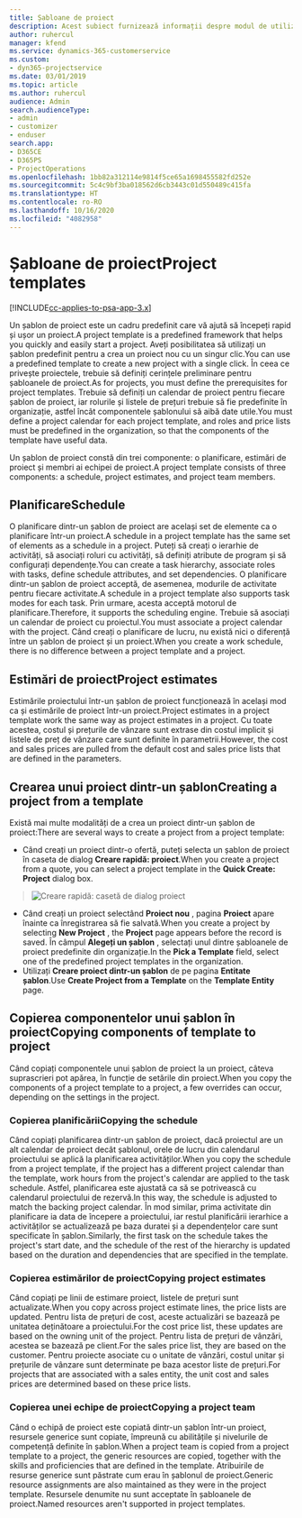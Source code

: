```yaml
---
title: Șabloane de proiect
description: Acest subiect furnizează informații despre modul de utilizare a șabloanelor de proiect pentru configurarea rapidă a proiectului.
author: ruhercul
manager: kfend
ms.service: dynamics-365-customerservice
ms.custom:
- dyn365-projectservice
ms.date: 03/01/2019
ms.topic: article
ms.author: ruhercul
audience: Admin
search.audienceType:
- admin
- customizer
- enduser
search.app:
- D365CE
- D365PS
- ProjectOperations
ms.openlocfilehash: 1bb82a312114e9814f5ce65a1698455582fd252e
ms.sourcegitcommit: 5c4c9bf3ba018562d6cb3443c01d550489c415fa
ms.translationtype: HT
ms.contentlocale: ro-RO
ms.lasthandoff: 10/16/2020
ms.locfileid: "4082958"
---
```

# <a name="project-templates"></a><span data-ttu-id="3c9bf-103">Șabloane de proiect</span><span class="sxs-lookup"><span data-stu-id="3c9bf-103">Project templates</span></span> 

[!INCLUDE[cc-applies-to-psa-app-3.x](../includes/cc-applies-to-psa-app-3x.md)]

<span data-ttu-id="3c9bf-104">Un șablon de proiect este un cadru predefinit care vă ajută să începeți rapid și ușor un proiect.</span><span class="sxs-lookup"><span data-stu-id="3c9bf-104">A project template is a predefined framework that helps you quickly and easily start a project.</span></span> <span data-ttu-id="3c9bf-105">Aveți posibilitatea să utilizați un șablon predefinit pentru a crea un proiect nou cu un singur clic.</span><span class="sxs-lookup"><span data-stu-id="3c9bf-105">You can use a predefined template to create a new project with a single click.</span></span> <span data-ttu-id="3c9bf-106">În ceea ce privește proiectele, trebuie să definiți cerințele preliminare pentru șabloanele de proiect.</span><span class="sxs-lookup"><span data-stu-id="3c9bf-106">As for projects, you must define the prerequisites for project templates.</span></span> <span data-ttu-id="3c9bf-107">Trebuie să definiți un calendar de proiect pentru fiecare șablon de proiect, iar rolurile și listele de prețuri trebuie să fie predefinite în organizație, astfel încât componentele șablonului să aibă date utile.</span><span class="sxs-lookup"><span data-stu-id="3c9bf-107">You must define a project calendar for each project template, and roles and price lists must be predefined in the organization, so that the components of the template have useful data.</span></span>

<span data-ttu-id="3c9bf-108">Un șablon de proiect constă din trei componente: o planificare, estimări de proiect și membri ai echipei de proiect.</span><span class="sxs-lookup"><span data-stu-id="3c9bf-108">A project template consists of three components: a schedule, project estimates, and project team members.</span></span>

## <a name="schedule"></a><span data-ttu-id="3c9bf-109">Planificare</span><span class="sxs-lookup"><span data-stu-id="3c9bf-109">Schedule</span></span>

<span data-ttu-id="3c9bf-110">O planificare dintr-un șablon de proiect are același set de elemente ca o planificare într-un proiect.</span><span class="sxs-lookup"><span data-stu-id="3c9bf-110">A schedule in a project template has the same set of elements as a schedule in a project.</span></span> <span data-ttu-id="3c9bf-111">Puteți să creați o ierarhie de activități, să asociați roluri cu activități, să definiți atribute de program și să configurați dependențe.</span><span class="sxs-lookup"><span data-stu-id="3c9bf-111">You can create a task hierarchy, associate roles with tasks, define schedule attributes, and set dependencies.</span></span> <span data-ttu-id="3c9bf-112">O planificare dintr-un șablon de proiect acceptă, de asemenea, modurile de activitate pentru fiecare activitate.</span><span class="sxs-lookup"><span data-stu-id="3c9bf-112">A schedule in a project template also supports task modes for each task.</span></span> <span data-ttu-id="3c9bf-113">Prin urmare, acesta acceptă motorul de planificare.</span><span class="sxs-lookup"><span data-stu-id="3c9bf-113">Therefore, it supports the scheduling engine.</span></span> <span data-ttu-id="3c9bf-114">Trebuie să asociați un calendar de proiect cu proiectul.</span><span class="sxs-lookup"><span data-stu-id="3c9bf-114">You must associate a project calendar with the project.</span></span> <span data-ttu-id="3c9bf-115">Când creați o planificare de lucru, nu există nici o diferență între un șablon de proiect și un proiect.</span><span class="sxs-lookup"><span data-stu-id="3c9bf-115">When you create a work schedule, there is no difference between a project template and a project.</span></span>

## <a name="project-estimates"></a><span data-ttu-id="3c9bf-116">Estimări de proiect</span><span class="sxs-lookup"><span data-stu-id="3c9bf-116">Project estimates</span></span>

<span data-ttu-id="3c9bf-117">Estimările proiectului într-un șablon de proiect funcționează în același mod ca și estimările de proiect într-un proiect.</span><span class="sxs-lookup"><span data-stu-id="3c9bf-117">Project estimates in a project template work the same way as project estimates in a project.</span></span> <span data-ttu-id="3c9bf-118">Cu toate acestea, costul și prețurile de vânzare sunt extrase din costul implicit și listele de preț de vânzare care sunt definite în parametrii.</span><span class="sxs-lookup"><span data-stu-id="3c9bf-118">However, the cost and sales prices are pulled from the default cost and sales price lists that are defined in the parameters.</span></span>

## <a name="creating-a-project-from-a-template"></a><span data-ttu-id="3c9bf-119">Crearea unui proiect dintr-un șablon</span><span class="sxs-lookup"><span data-stu-id="3c9bf-119">Creating a project from a template</span></span>
 
<span data-ttu-id="3c9bf-120">Există mai multe modalități de a crea un proiect dintr-un șablon de proiect:</span><span class="sxs-lookup"><span data-stu-id="3c9bf-120">There are several ways to create a project from a project template:</span></span>

- <span data-ttu-id="3c9bf-121">Când creați un proiect dintr-o ofertă, puteți selecta un șablon de proiect în caseta de dialog **Creare rapidă: proiect**.</span><span class="sxs-lookup"><span data-stu-id="3c9bf-121">When you create a project from a quote, you can select a project template in the **Quick Create: Project** dialog box.</span></span>

> ![Creare rapidă: casetă de dialog proiect](media/project-11.png)

- <span data-ttu-id="3c9bf-123">Când creați un proiect selectând **Proiect nou** , pagina **Proiect** apare înainte ca înregistrarea să fie salvată.</span><span class="sxs-lookup"><span data-stu-id="3c9bf-123">When you create a project by selecting **New Project** , the **Project** page appears before the record is saved.</span></span> <span data-ttu-id="3c9bf-124">În câmpul **Alegeți un șablon** , selectați unul dintre șabloanele de proiect predefinite din organizație.</span><span class="sxs-lookup"><span data-stu-id="3c9bf-124">In the **Pick a Template** field, select one of the predefined project templates in the organization.</span></span>
- <span data-ttu-id="3c9bf-125">Utilizați **Creare proiect dintr-un șablon** de pe pagina **Entitate șablon**.</span><span class="sxs-lookup"><span data-stu-id="3c9bf-125">Use **Create Project from a Template** on the **Template Entity** page.</span></span>

## <a name="copying-components-of-template-to-project"></a><span data-ttu-id="3c9bf-126">Copierea componentelor unui șablon în proiect</span><span class="sxs-lookup"><span data-stu-id="3c9bf-126">Copying components of template to project</span></span>

<span data-ttu-id="3c9bf-127">Când copiați componentele unui șablon de proiect la un proiect, câteva suprascrieri pot apărea, în funcție de setările din proiect.</span><span class="sxs-lookup"><span data-stu-id="3c9bf-127">When you copy the components of a project template to a project, a few overrides can occur, depending on the settings in the project.</span></span>

### <a name="copying-the-schedule"></a><span data-ttu-id="3c9bf-128">Copierea planificării</span><span class="sxs-lookup"><span data-stu-id="3c9bf-128">Copying the schedule</span></span>

<span data-ttu-id="3c9bf-129">Când copiați planificarea dintr-un șablon de proiect, dacă proiectul are un alt calendar de proiect decât șablonul, orele de lucru din calendarul proiectului se aplică la planificarea activităților.</span><span class="sxs-lookup"><span data-stu-id="3c9bf-129">When you copy the schedule from a project template, if the project has a different project calendar than the template, work hours from the project's calendar are applied to the task schedule.</span></span> <span data-ttu-id="3c9bf-130">Astfel, planificarea este ajustată ca să se potrivească cu calendarul proiectului de rezervă.</span><span class="sxs-lookup"><span data-stu-id="3c9bf-130">In this way, the schedule is adjusted to match the backing project calendar.</span></span> <span data-ttu-id="3c9bf-131">În mod similar, prima activitate din planificare ia data de începere a proiectului, iar restul planificării ierarhice a activităților se actualizează pe baza duratei și a dependențelor care sunt specificate în șablon.</span><span class="sxs-lookup"><span data-stu-id="3c9bf-131">Similarly, the first task on the schedule takes the project's start date, and the schedule of the rest of the hierarchy is updated based on the duration and dependencies that are specified in the template.</span></span> 

### <a name="copying-project-estimates"></a><span data-ttu-id="3c9bf-132">Copierea estimărilor de proiect</span><span class="sxs-lookup"><span data-stu-id="3c9bf-132">Copying project estimates</span></span> 

<span data-ttu-id="3c9bf-133">Când copiați pe linii de estimare proiect, listele de prețuri sunt actualizate.</span><span class="sxs-lookup"><span data-stu-id="3c9bf-133">When you copy across project estimate lines, the price lists are updated.</span></span> <span data-ttu-id="3c9bf-134">Pentru lista de prețuri de cost, aceste actualizări se bazează pe unitatea deținătoare a proiectului.</span><span class="sxs-lookup"><span data-stu-id="3c9bf-134">For the cost price list, these updates are based on the owning unit of the project.</span></span> <span data-ttu-id="3c9bf-135">Pentru lista de prețuri de vânzări, acestea se bazează pe client.</span><span class="sxs-lookup"><span data-stu-id="3c9bf-135">For the sales price list, they are based on the customer.</span></span> <span data-ttu-id="3c9bf-136">Pentru proiecte asociate cu o unitate de vânzări, costul unitar și prețurile de vânzare sunt determinate pe baza acestor liste de prețuri.</span><span class="sxs-lookup"><span data-stu-id="3c9bf-136">For projects that are associated with a sales entity, the unit cost and sales prices are determined based on these price lists.</span></span>

### <a name="copying-a-project-team"></a><span data-ttu-id="3c9bf-137">Copierea unei echipe de proiect</span><span class="sxs-lookup"><span data-stu-id="3c9bf-137">Copying a project team</span></span>

<span data-ttu-id="3c9bf-138">Când o echipă de proiect este copiată dintr-un șablon într-un proiect, resursele generice sunt copiate, împreună cu abilitățile și nivelurile de competență definite în șablon.</span><span class="sxs-lookup"><span data-stu-id="3c9bf-138">When a project team is copied from a project template to a project, the generic resources are copied, together with the skills and proficiencies that are defined in the template.</span></span> <span data-ttu-id="3c9bf-139">Atribuirile de resurse generice sunt păstrate cum erau în șablonul de proiect.</span><span class="sxs-lookup"><span data-stu-id="3c9bf-139">Generic resource assignments are also maintained as they were in the project template.</span></span> <span data-ttu-id="3c9bf-140">Resursele denumite nu sunt acceptate în șabloanele de proiect.</span><span class="sxs-lookup"><span data-stu-id="3c9bf-140">Named resources aren't supported in project templates.</span></span>
